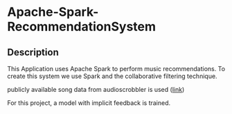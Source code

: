 # Apache-Spark-RecommendationSystem

## Description
This Application uses Apache Spark to perform music recommendations. To create this system we use Spark and the collaborative filtering technique.

publicly available song data from audioscrobbler is used ([link](http://www-etud.iro.umontreal.ca/~bergstrj/audioscrobbler_data.html))


For this project, a model with implicit feedback is trained.
